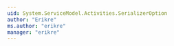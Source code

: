 ```yaml
---
uid: System.ServiceModel.Activities.SerializerOption
author: "Erikre"
ms.author: "erikre"
manager: "erikre"
---
```

